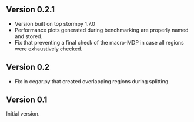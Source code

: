 ## Version 0.2.1 
- Version built on top stormpy 1.7.0
- Performance plots generated during benchmarking are properly named and stored.
- Fix that preventing a final check of the macro-MDP in case all regions were exhaustively checked.

## Version 0.2

- Fix in cegar.py that created overlapping regions during splitting.

## Version 0.1
Initial version.
